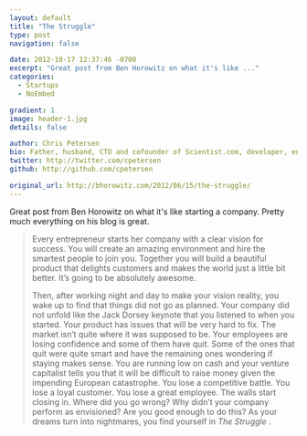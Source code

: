 ```yaml
---
layout: default
title: "The Struggle"
type: post
navigation: false

date: 2012-10-17 12:37:46 -0700
excerpt: "Great post from Ben Horowitz on what it's like ..."
categories:
  - Startups
  - NoEmbed

gradient: 1
image: header-1.jpg
details: false

author: Chris Petersen
bio: Father, husband, CTO and cofounder of Scientist.com, developer, entrepreneur and technologist.
twitter: http://twitter.com/cpetersen
github: http://github.com/cpetersen

original_url: http://bhorowitz.com/2012/06/15/the-struggle/
---
```



Great post from Ben Horowitz on what it's like starting a company. Pretty much everything on his blog is great.

 >  
 > 
 >  Every entrepreneur starts her company with a clear vision for success. You will create an amazing environment and hire the smartest people to join you. Together you will build a beautiful product that delights customers and makes the world just a little bit better. It’s going to be absolutely awesome. 
 > 
 >  Then, after working night and day to make your vision reality, you wake up to find that things did not go as planned. Your company did not unfold like the Jack Dorsey keynote that you listened to when you started. Your product has issues that will be very hard to fix. The market isn’t quite where it was supposed to be. Your employees are losing confidence and some of them have quit. Some of the ones that quit were quite smart and have the remaining ones wondering if staying makes sense. You are running low on cash and your venture capitalist tells you that it will be difficult to raise money given the impending European catastrophe. You lose a competitive battle. You lose a loyal customer. You lose a great employee. The walls start closing in. Where did you go wrong? Why didn’t your company perform as envisioned? Are you good enough to do this? As your dreams turn into nightmares, you find yourself in  *The Struggle* . 

